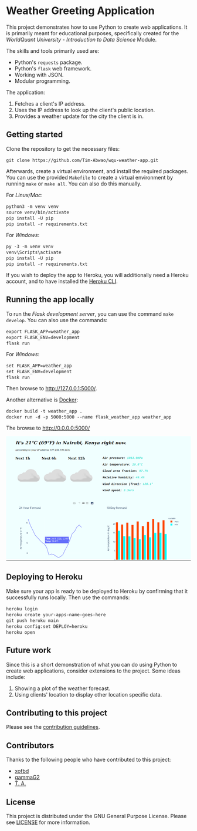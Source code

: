 # Weather Greeting Application

This project demonstrates how to use Python to create web applications. It is primarily meant for educational purposes, specifically created for the *WorldQuant University - Introduction to Data Science* Module.

The skills and tools primarily used are:

- Python's `requests` package.
- Python's `flask` web framework.
- Working with JSON.
- Modular programming.

The application:

1. Fetches a client's IP address.
1. Uses the IP address to look up the client's public location.
1. Provides a weather update for the city the client is in.

## Getting started

Clone the repository to get the necessary files:

    git clone https://github.com/Tim-Abwao/wqu-weather-app.git

Afterwards, create a virtual environment, and install the required packages. You can use the provided `Makefile` to create a virtual environment by running `make` or `make all`. You can also do this manually.

For *Linux/Mac*:

    python3 -m venv venv
    source venv/bin/activate
    pip install -U pip
    pip install -r requirements.txt

For *Windows*:

    py -3 -m venv venv
    venv\Scripts\activate
    pip install -U pip
    pip install -r requirements.txt

If you wish to deploy the app to Heroku, you will additionally need a Heroku account, and to have installed the [Heroku CLI](https://devcenter.heroku.com/articles/heroku-cli#download-and-install).

## Running the app locally

To run the *Flask development server*, you can use the command `make develop`. You can also use the commands:

    export FLASK_APP=weather_app
    export FLASK_ENV=development
    flask run

For *Windows*:

    set FLASK_APP=weather_app
    set FLASK_ENV=development
    flask run

Then browse to <http://127.0.0.1:5000/>.

Another alternative is [Docker](https://www.docker.com/):

    docker build -t weather_app .
    docker run -d -p 5000:5000 --name flask_weather_app weather_app

The browse to <http://0.0.0.0:5000/>

![screenshot of app](screen.png)

## Deploying to Heroku

Make sure your app is ready to be deployed to Heroku by confirming that it successfully runs locally. Then use the commands:

    heroku login
    heroku create your-apps-name-goes-here
    git push heroku main
    heroku config:set DEPLOY=heroku
    heroku open

## Future work

Since this is a short demonstration of what you can do using Python to create web applications, consider extensions to the project. Some ideas include:

1. Showing a plot of the weather forecast.
1. Using clients' location to display other location specific data.

## Contributing to this project

Please see the [contribution guidelines](CONTRIBUTING.md).

## Contributors

Thanks to the following people who have contributed to this project:

- [xofbd](https://github.com/xofbd)
- [gammaG2](https://github.com/gammaG2)
- [T. A.](https://github.com/Tim-Abwao)

## License

This project is distributed under the GNU General Purpose License. Please see [LICENSE](LICENSE) for more information.
